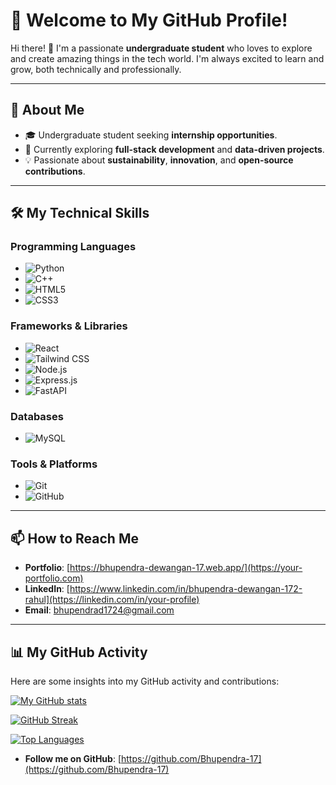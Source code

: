 # 🌟 Welcome to My GitHub Profile!

Hi there! 👋 I'm a passionate **undergraduate student** who loves to explore and create amazing things in the tech world. I'm always excited to learn and grow, both technically and professionally.

---

## 🚀 About Me

- 🎓 Undergraduate student seeking **internship opportunities**.
- 🌱 Currently exploring **full-stack development** and **data-driven projects**.
- 💡 Passionate about **sustainability**, **innovation**, and **open-source contributions**.

---

## 🛠️ My Technical Skills

### **Programming Languages**
- ![Python](https://img.shields.io/badge/-Python-3776AB?logo=python&logoColor=white&style=flat-square)
- ![C++](https://img.shields.io/badge/-C++-00599C?logo=c%2B%2B&logoColor=white&style=flat-square)
- ![HTML5](https://img.shields.io/badge/-HTML5-E34F26?logo=html5&logoColor=white&style=flat-square)
- ![CSS3](https://img.shields.io/badge/-CSS3-1572B6?logo=css3&logoColor=white&style=flat-square)

### **Frameworks & Libraries**
- ![React](https://img.shields.io/badge/-React-61DAFB?logo=react&logoColor=black&style=flat-square)
- ![Tailwind CSS](https://img.shields.io/badge/-Tailwind%20CSS-06B6D4?logo=tailwindcss&logoColor=white&style=flat-square)
- ![Node.js](https://img.shields.io/badge/-Node.js-339933?logo=node.js&logoColor=white&style=flat-square)
- ![Express.js](https://img.shields.io/badge/-Express.js-000000?logo=express&logoColor=white&style=flat-square)
- ![FastAPI](https://img.shields.io/badge/-FastAPI-009688?logo=fastapi&logoColor=white&style=flat-square)
  
### **Databases**
- ![MySQL](https://img.shields.io/badge/-MySQL-4479A1?logo=mysql&logoColor=white&style=flat-square)

### **Tools & Platforms**
- ![Git](https://img.shields.io/badge/-Git-F05032?logo=git&logoColor=white&style=flat-square)
- ![GitHub](https://img.shields.io/badge/-GitHub-181717?logo=github&logoColor=white&style=flat-square)

---

## 📫 How to Reach Me
- **Portfolio**: [https://bhupendra-dewangan-17.web.app/](https://your-portfolio.com)
- **LinkedIn**: [https://www.linkedin.com/in/bhupendra-dewangan-172-rahul](https://linkedin.com/in/your-profile)
- **Email**: [bhupendrad1724@gmail.com](mailto:your-email@example.com)

---

## 📊 My GitHub Activity

Here are some insights into my GitHub activity and contributions:

[![My GitHub stats](https://github-readme-stats.vercel.app/api?username=Bhupendra-17&show_icons=true&theme=dark&hide_rank=true)](https://github.com/anuraghazra/github-readme-stats)

[![GitHub Streak](https://github-readme-streak-stats.herokuapp.com/?user=Bhupendra-17&theme=dark)](https://git.io/streak-stats)

[![Top Languages](https://github-readme-stats.vercel.app/api/top-langs/?username=Bhupendra-17&layout=compact&theme=dark)](https://github.com/anuraghazra/github-readme-stats)


- **Follow me on GitHub**: [https://github.com/Bhupendra-17](https://github.com/Bhupendra-17)
